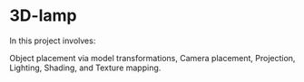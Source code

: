 # 3D-lamp
In this project involves:

Object placement via model transformations,
Camera placement,
Projection,
Lighting,
Shading,
and Texture mapping.
